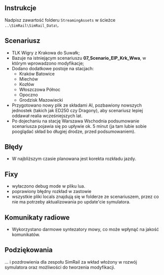 ## Instrukcje

 Nadpisz zawartość folderu `StreamingAssets` w ścieżce `..\SimRail\SimRail_Data\`.

## Scenariusz

-  TLK Wigry z Krakowa do Suwałk;
-  Bazuje na istniejącym scenariuszu **07_Scenario_EIP_Krk_Wwa**, w którym wprowadzono modyfikacje;
- Dodano dodatkowe postoje na stacjach:
  - Kraków Batowice
  - Miechów
  - Kozłów
  - Włoszczowa Północ
  - Opoczno
  - Grodzisk Mazowiecki
- Przygotowano nowy plik ze składami AI, pozbawiony nowszych jednostek (takich jak ED250 czy Dragony), aby scenariusz lepiej oddawał realia wcześniejszych lat.
- Po dojechaniu na stację Warszawa Wschodnia podsumowanie scenariusza pojawia się po upływie ok. 5 minut (ja tam lubie sobie pooglądać skład bo długiej drodze, przed podsumowaniem).

## Błędy

- W najbliższym czasie planowana jest korekta rozkładu jazdy.

## Fixy
- wyłaczono debug mode w pliku lua.
- poprawiony błędny rozkład w zastowie
- wszystkie pliki locals znajdują się w folderze ze scenariuszem, przez co nie ma potrzeby aktualizowania po update'cie symulatora.

## Komunikaty radiowe

- Wykorzystano darmowe syntezatory mowy, co może wpłynąć na jakość komunikatów.

## Podziękowania

... i pozdrowienia dla zespołu SimRail za wkład włożony w rozwój symulatora oraz możliwości do tworzenia modyfikacji.
